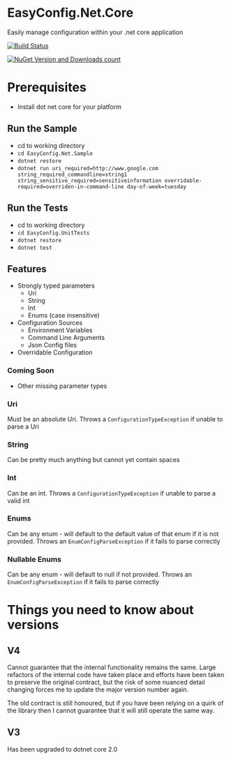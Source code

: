 # EasyConfig.Net.Core

Easily manage configuration within your .net core application

[![Build Status](https://travis-ci.org/cohen990/EasyConfig.Net.Core.svg?branch=master)](https://www.travis-ci.org/cohen990/EasyConfig.Net.Core)

[![NuGet Version and Downloads count](https://buildstats.info/nuget/EasyConfig.Net.Core)](https://www.nuget.org/packages/EasyConfig.Net.Core)

# Prerequisites
- Install dot net core for your platform

## Run the Sample
- cd to working directory
- `cd EasyConfig.Net.Sample`
- `dotnet restore`
- `dotnet run uri_required=http://www.google.com string_required_commandline=string1 string_sensitive_required=sensitiveinformation overridable-required=overriden-in-command-line day-of-week=tuesday`

## Run the Tests
- cd to working directory
- `cd EasyConfig.UnitTests`
- `dotnet restore`
- `dotnet test`

## Features

* Strongly typed parameters
	* Uri
	* String
	* Int
	* Enums (case insensitive)
* Configuration Sources
	* Environment Variables
	* Command Line Arguments
	* Json Config files
* Overridable Configuration

### Coming Soon

* Other missing parameter types

### Uri
Must be an absolute Uri. Throws a `ConfigurationTypeException` if unable to parse a Uri

### String
Can be pretty much anything but cannot yet contain spaces

### Int
Can be an int. Throws a `ConfigurationTypeException` if unable to parse a valid int

### Enums
Can be any enum - will default to the default value of that enum if it is not provided.  Throws an `EnumConfigParseException` if it fails to parse correctly

### Nullable Enums
Can be any enum - will default to null if not provided. Throws an `EnumConfigParseException` if it fails to parse correctly

# Things you need to know about versions

## V4
Cannot guarantee that the internal functionality remains the same. Large refactors of the internal code have taken place and efforts have been taken to preserve the original contract, but the risk of some nuanced detail changing forces me to update the major version number again.

The old contract is still honoured, but if you have been relying on a quirk of the library then I cannot guarantee that it will still operate the same way.

## V3
Has been upgraded to dotnet core 2.0
